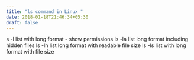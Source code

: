 ```yaml
---
title: "ls command in Linux "
date: 2018-01-18T21:46:34+05:30
draft: false
---
```


s -l	list with long format - show permissions
ls -la	list long format including hidden files
ls -lh	list long format with readable file size
ls -ls	list with long format with file size
